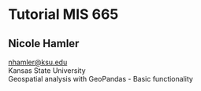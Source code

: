 # Tutorial MIS 665
## Nicole Hamler
nhamler@ksu.edu </br>
Kansas State University </br>
Geospatial analysis with GeoPandas - Basic functionality
